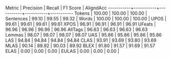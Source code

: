 Metric     | Precision |    Recall |  F1 Score | AligndAcc
-----------+-----------+-----------+-----------+-----------
Tokens     |    100.00 |    100.00 |    100.00 |
Sentences  |     99.10 |     99.55 |     99.32 |
Words      |    100.00 |    100.00 |    100.00 |
UPOS       |     99.61 |     99.61 |     99.61 |     99.61
XPOS       |     96.91 |     96.91 |     96.91 |     96.91
UFeats     |     96.96 |     96.96 |     96.96 |     96.96
AllTags    |     96.63 |     96.63 |     96.63 |     96.63
Lemmas     |     98.07 |     98.07 |     98.07 |     98.07
UAS        |     95.86 |     95.86 |     95.86 |     95.86
LAS        |     94.84 |     94.84 |     94.84 |     94.84
CLAS       |     93.91 |     93.69 |     93.80 |     93.69
MLAS       |     90.14 |     89.92 |     90.03 |     89.92
BLEX       |     91.80 |     91.57 |     91.69 |     91.57
ELAS       |      0.00 |      0.00 |      0.00 |
EULAS      |      0.00 |      0.00 |      0.00 |
